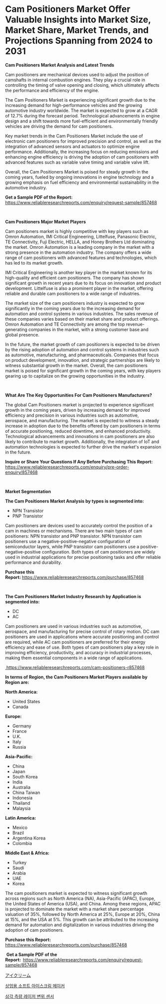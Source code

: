 <p><h1>Cam Positioners Market Offer Valuable Insights into Market Size, Market Share, Market Trends, and Projections Spanning from 2024 to 2031</h1></p><p><strong>Cam Positioners Market Analysis and Latest Trends</strong></p>
<p><p>Cam positioners are mechanical devices used to adjust the position of camshafts in internal combustion engines. They play a crucial role in controlling the timing of valve opening and closing, which ultimately affects the performance and efficiency of the engine.</p><p>The Cam Positioners Market is experiencing significant growth due to the increasing demand for high-performance vehicles and the growing automotive industry worldwide. The market is expected to grow at a CAGR of 12.7% during the forecast period. Technological advancements in engine design and a shift towards more fuel-efficient and environmentally friendly vehicles are driving the demand for cam positioners.</p><p>Key market trends in the Cam Positioners Market include the use of electronic cam positioners for improved precision and control, as well as the integration of advanced sensors and actuators to optimize engine performance. Additionally, the increasing focus on reducing emissions and enhancing engine efficiency is driving the adoption of cam positioners with advanced features such as variable valve timing and variable valve lift.</p><p>Overall, the Cam Positioners Market is poised for steady growth in the coming years, fueled by ongoing innovations in engine technology and a growing emphasis on fuel efficiency and environmental sustainability in the automotive industry.</p></p>
<p><strong>Get a Sample PDF of the Report:&nbsp;</strong> <a href="https://www.reliableresearchreports.com/enquiry/request-sample/857468">https://www.reliableresearchreports.com/enquiry/request-sample/857468</a></p>
<p>&nbsp;</p>
<p><strong>Cam Positioners Major Market Players</strong></p>
<p><p>Cam positioners market is highly competitive with key players such as Omron Automation, IMI Critical Engineering, Littelfuse, Panasonic Electric, TE Connectivity, Fuji Electric, HELLA, and Honey Brothers Ltd dominating the market. Omron Automation is a leading company in the market with a strong presence in the automation industry. The company offers a wide range of cam positioners with advanced features and technologies, which has led to its market growth.</p><p>IMI Critical Engineering is another key player in the market known for its high-quality and efficient cam positioners. The company has shown significant growth in recent years due to its focus on innovation and product development. Littelfuse is also a prominent player in the market, offering reliable and durable cam positioners to a wide range of industries.</p><p>The market size of the cam positioners industry is expected to grow significantly in the coming years due to the increasing demand for automation and control systems in various industries. The sales revenue of these companies varies based on their market share and product offerings. Omron Automation and TE Connectivity are among the top revenue-generating companies in the market, with a strong customer base and global presence.</p><p>In the future, the market growth of cam positioners is expected to be driven by the rising adoption of automation and control systems in industries such as automotive, manufacturing, and pharmaceuticals. Companies that focus on product development, innovation, and strategic partnerships are likely to witness substantial growth in the market. Overall, the cam positioners market is poised for significant growth in the coming years, with key players gearing up to capitalize on the growing opportunities in the industry.</p></p>
<p>&nbsp;</p>
<p><strong>What Are The Key Opportunities For Cam Positioners Manufacturers?</strong></p>
<p><p>The global Cam Positioners market is projected to experience significant growth in the coming years, driven by increasing demand for improved efficiency and precision in various industries such as automotive, aerospace, and manufacturing. The market is expected to witness a steady increase in adoption due to the benefits offered by cam positioners in terms of accurate positioning, reduced downtime, and enhanced productivity. Technological advancements and innovations in cam positioners are also likely to contribute to market growth. Additionally, the integration of IoT and automation technologies is expected to further drive the market's expansion in the future.</p></p>
<p><strong>Inquire or Share Your Questions If Any Before Purchasing This Report:</strong> <a href="https://www.reliableresearchreports.com/enquiry/pre-order-enquiry/857468">https://www.reliableresearchreports.com/enquiry/pre-order-enquiry/857468</a></p>
<p>&nbsp;</p>
<p><strong>Market Segmentation</strong></p>
<p><strong>The Cam Positioners Market Analysis by types is segmented into:</strong></p>
<p><ul><li>NPN Transistor</li><li>PNP Transistor</li></ul></p>
<p><p>Cam positioners are devices used to accurately control the position of a cam in machines or mechanisms. There are two main types of cam positioners: NPN transistor and PNP transistor. NPN transistor cam positioners use a negative-positive-negative configuration of semiconductor layers, while PNP transistor cam positioners use a positive-negative-positive configuration. Both types of cam positioners are widely used in industrial applications for precise positioning tasks and offer reliable performance and durability.</p></p>
<p><strong>Purchase this Report:&nbsp;</strong><a href="https://www.reliableresearchreports.com/purchase/857468">https://www.reliableresearchreports.com/purchase/857468</a></p>
<p>&nbsp;</p>
<p><strong>The Cam Positioners Market Industry Research by Application is segmented into:</strong></p>
<p><ul><li>DC</li><li>AC</li></ul></p>
<p><p>Cam positioners are used in various industries such as automotive, aerospace, and manufacturing for precise control of rotary motion. DC cam positioners are used in applications where accurate positioning and control are required, while AC cam positioners are preferred for their energy efficiency and ease of use. Both types of cam positioners play a key role in improving efficiency, productivity, and accuracy in industrial processes, making them essential components in a wide range of applications.</p></p>
<p><a href="https://www.reliableresearchreports.com/cam-positioners-r857468">&nbsp;https://www.reliableresearchreports.com/cam-positioners-r857468</a></p>
<p><strong>In terms of Region, the Cam Positioners Market Players available by Region are:</strong></p>
<p>
    <p> <strong> North America: </strong>
        <ul>
            <li>United States</li>
            <li>Canada</li>
        </ul>
        </p> 
    <p> <strong> Europe: </strong>
        <ul>
            <li>Germany</li>
            <li>France</li>
            <li>U.K.</li>
            <li>Italy</li>
            <li>Russia</li>
        </ul>
        </p> 
    <p> <strong> Asia-Pacific: </strong>
        <ul>
            <li>China</li>
            <li>Japan</li>
            <li>South Korea</li>
            <li>India</li>
            <li>Australia</li>
            <li>China Taiwan</li>
            <li>Indonesia</li>
            <li>Thailand</li>
            <li>Malaysia</li>
        </ul>
        </p> 
    <p> <strong> Latin America: </strong>
        <ul>
            <li>Mexico</li>
            <li>Brazil</li>
            <li>Argentina Korea</li>
            <li>Colombia</li>
        </ul>
        </p> 
    <p> <strong> Middle East & Africa: </strong>
        <ul>
            <li>Turkey</li>
            <li>Saudi</li>
            <li>Arabia</li>
            <li>UAE</li>
            <li>Korea</li>
        </ul>
    </p>
    </p>
<p><p>The cam positioners market is expected to witness significant growth across regions such as North America (NA), Asia-Pacific (APAC), Europe, the United States of America (USA), and China. Among these regions, APAC is projected to dominate the market with a market share percentage valuation of 35%, followed by North America at 25%, Europe at 20%, China at 15%, and the USA at 5%. This growth can be attributed to the increasing demand for automation and digitalization in various industries driving the adoption of cam positioners.</p></p>
<p><strong>Purchase this Report: </strong><a href="https://www.reliableresearchreports.com/purchase/857468">https://www.reliableresearchreports.com/purchase/857468</a></p>
<p>&nbsp;<strong>Get a Sample PDF of the Report:&nbsp;&nbsp;</strong><a href="https://www.reliableresearchreports.com/enquiry/request-sample/857468">https://www.reliableresearchreports.com/enquiry/request-sample/857468</a></p>
<p><strong></strong></p>
<p><p><a href="https://medium.com/@redsalmon1949/%E3%82%A2%E3%82%A4%E3%82%AF%E3%83%AA%E3%83%BC%E3%83%A0%E3%81%AE%E5%B8%82%E5%A0%B4%E3%83%AC%E3%83%9D%E3%83%BC%E3%83%88%E3%81%AF-%E3%81%93%E3%81%AE%E5%B8%82%E5%A0%B4%E3%81%AE%E6%9C%80%E6%96%B0%E3%81%AE%E3%83%88%E3%83%AC%E3%83%B3%E3%83%89%E3%81%A8%E6%88%90%E9%95%B7%E6%A9%9F%E4%BC%9A%E3%82%92%E6%98%8E%E3%82%89%E3%81%8B%E3%81%AB%E3%81%97%E3%81%BE%E3%81%99-963ee9b380cb">アイクリーム</a></p><p><a href="https://medium.com/@harrymoreno266/%EC%83%81%EC%97%85%EC%9A%A9-%EC%86%8C%ED%94%84%ED%8A%B8-%EC%95%84%EC%9D%B4%EC%8A%A4%ED%81%AC%EB%A6%BC-%EB%A9%94%EC%9D%B4%EC%BB%A4-%EC%8B%9C%EC%9E%A5-%EC%9D%B8%EC%82%AC%EC%9D%B4%ED%8A%B8-%EC%8B%9C%EC%9E%A5-%EB%8F%99%ED%96%A5-%EC%84%B1%EC%9E%A5-2024%EB%85%84%EB%B6%80%ED%84%B0-2031%EB%85%84%EA%B9%8C%EC%A7%80-%EC%98%88%EC%B8%A1%EB%90%9C-%EA%B2%83-6017c522b372">상업용 소프트 아이스크림 메이커</a></p><p><a href="https://medium.com/@anitabeatty2023_43986/%EC%82%BC%EA%B0%81-%EC%B8%A1%EB%9F%89-%EB%A0%88%EC%9D%B4%EC%A0%80-%EB%B3%80%EC%9C%84-%EC%84%BC%EC%84%9C-%EC%8B%9C%EC%9E%A5-%EC%9D%B8%EC%82%AC%EC%9D%B4%ED%8A%B8-%EC%8B%9C%EC%9E%A5-%EB%8F%99%ED%96%A5-%EC%84%B1%EC%9E%A5-2024%EB%85%84%EB%B6%80%ED%84%B0-2031%EB%85%84%EA%B9%8C%EC%A7%80-%EC%98%88%EC%B8%A1-b1e8b09f67df">삼각 측량 레이저 변위 센서</a></p></p>